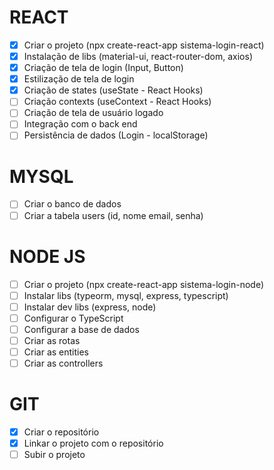 # REACT

- [x] Criar o projeto (npx create-react-app sistema-login-react)
- [x] Instalação de libs (material-ui, react-router-dom, axios)
- [x] Criação de tela de login (Input, Button)
- [x] Estilização de tela de login
- [x] Criação de states (useState - React Hooks)
- [ ] Criação contexts (useContext - React Hooks)
- [ ] Criação de tela de usuário logado
- [ ] Integração com o back end
- [ ] Persistência de dados (Login - localStorage)

# MYSQL

- [ ] Criar o banco de dados
- [ ] Criar a tabela users (id, nome email, senha)

# NODE JS

- [ ] Criar o projeto (npx create-react-app sistema-login-node)
- [ ] Instalar libs (typeorm, mysql, express, typescript)
- [ ] Instalar dev libs (express, node)
- [ ] Configurar o TypeScript
- [ ] Configurar a base de dados
- [ ] Criar as rotas
- [ ] Criar as entities
- [ ] Criar as controllers

# GIT

- [x] Criar o repositório
- [x] Linkar o projeto com o repositório
- [ ] Subir o projeto
